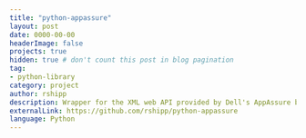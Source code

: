 ```yaml
---
title: "python-appassure"
layout: post
date: 0000-00-00
headerImage: false
projects: true
hidden: true # don't count this post in blog pagination
tag:
- python-library
category: project
author: rshipp
description: Wrapper for the XML web API provided by Dell's AppAssure backup servers.
externalLink: https://github.com/rshipp/python-appassure
language: Python
---
```

